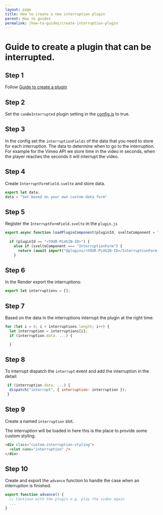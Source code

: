 ```yaml
---
layout: page
title: How to create a new interruption plugin
parent: How to guides
permalink: /how-to-guides/create-interruption-plugin
---
```


# Guide to create a plugin that can be interrupted.

## Step 1
Follow [Guide to create a plugin](/naabu/howto/create-plugin)

## Step 2
Set the ``canBeInterrupted`` plugin setting in the [config.js](/naabu/references/plugin/) to true.

## Step 3
In the config set the ``interruptionFields`` of the data that you need to store for each interruption. The data to determine when to go to the interruption. For example for the Vimeo API we store time in the video in seconds, when the player reaches the seconds it will interrupt the video.

## Step 4
Create ``InterruptFormField.svelte`` and store data.
```js
export let data;
data = "Set based on your own custom data form"
```

## Step 5
Register the ``InterruptFormField.svelte`` in the ``plugin.js``


```js
export async function loadPluginComponent(pluginId, svelteComponent = "Render") {
  ...
  if (pluginId == "<YOUR-PLUGIN-ID>") {
    else if (svelteComponent === "InterruptionForm") {
      return (await import("@plugins/<YOUR-PLUGIN-ID>/InterruptionForm.svelte")).default;
    }
```

## Step 6
In the Render export the interruptions:

```js
export let interruptions = [];
```

## Step 7
Based on the data in the interruptions interrupt the plugin at the right time: 

```js
for (let i = 0; i < interruptions.length; i++) {
  let interruption = interruptions[i];
  if (interruption.data. ...) {

  }
```

## Step 8
To interrupt dispatch the ``interrupt`` event and add the interruption in the detail:

```js
 if (interruption.data. ...) {
  dispatch("interrupt", { interruption: interruption });
 }
```

## Step 9

Create a named ``interruption`` slot.

The interruption will be loaded in here this is the place to provide some custom styling.

```html
<div class="custom-interruption-styling">
  <slot name="interruption" />
</div>
```

## Step 10
Create and export the ``advance`` function to handle the case when an interruption is finished.

```js
export function advance() {
  // Continue with the plugin e.g. play the video again
  ... 
}
```
